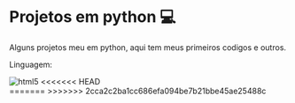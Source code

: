 # Projetos em python 💻
<p>
Alguns projetos meu em python, aqui tem meus primeiros codigos e outros.
</p>
<p>
Linguagem:
</p>
<div style="display: inline_block">
  <img aling="center" alt="html5" src="https://img.shields.io/badge/PYTHON-2B2728?style=for-the-badge&logo=python&logoColor=3776AB"/>
<<<<<<< HEAD
</div>
=======
</div>
>>>>>>> 2cca2c2ba1cc686efa094be7b21bbe45ae25488c
